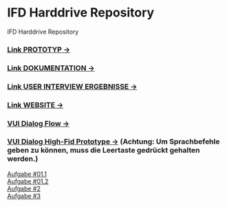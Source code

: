 # IFD Harddrive Repository
 IFD Harddrive Repository

<h3><a href="https://av4f12.axshare.com">Link PROTOTYP →</a></h3>
<h3><a href="https://docs.google.com/document/d/1jhKNegvJyZgXthPn1bjzODFiJARkPV_K90V46eLKttk/edit?usp=sharing">Link DOKUMENTATION →</a></h3>
<h3><a href="https://docs.google.com/spreadsheets/d/1yHOAqyd2SIKP5vJ3W59zpjb3dFErnliELK3I7e0M2xs/edit?usp=sharing">Link USER INTERVIEW ERGEBNISSE →</a></h3>
<h3><a href="https://loge99.github.io/IFD/">Link WEBSITE →</a></h3>
<h3><a href="https://app.fabble.io/share/9a66c">VUI Dialog Flow →</a></h3>
<h3><a href="https://xd.adobe.com/view/4cf03813-1b64-4a18-971d-fcc2718d0771-19a3/">VUI Dialog High-Fid Prototype →</a> (Achtung: Um Sprachbefehle geben zu können, muss die Leertaste gedrückt gehalten werden.)</h3>


<a href="https://loge99.github.io/IFD/#Aufgabe1.1">Aufgabe #01.1</a><br>
<a href="https://loge99.github.io/IFD#Aufgabe1.2">Aufgabe #01.2</a><br>
<a href="https://loge99.github.io/IFD/#Aufgabe2">Aufgabe #2</a><br>
<a href="https://loge99.github.io/IFD/#Aufgabe3">Aufgabe #3</a><br>